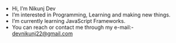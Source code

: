 - Hi, I’m Nikunj Dev
- I’m interested in Programming, Learning and making new things.
- I’m currently learning JavaScript Frameworks.
- You can reach or contact me through my e-mail:- devnikunj22@gmail.com

